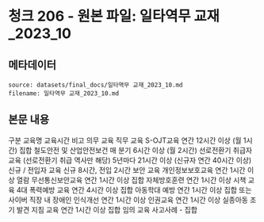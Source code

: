 # 청크 206 - 원본 파일: 일타역무 교재_2023_10

## 메타데이터

```
source: datasets/final_docs/일타역무 교재_2023_10.md
filename: 일타역무 교재_2023_10.md
```

## 본문 내용

구분 교육명 교육시간 비고 의무  교육 직무  교육 S-OJT교육 연간 12시간 이상  (월 1시간) 집합 철도안전 및  산업안전보건 매 분기 6시간 이상  (월 2시간) 선로전환기 취급자 교육  (선로전환기 취급 역사만 해당) 5년마다 21시간 이상  (신규자 연간 40시간 이상) 신규 / 전입자 교육 신규 8시간, 전입 2시간 보안  교육 개인정보보호교육 연간 1시간 이상 열람 무선통신보안교육 연간 1시간 이상 집합 자체방호훈련 연간 1시간 이상 시책  교육 4대 폭력예방 교육 연간 4시간 이상 집합 아동학대 예방 연간 1시간 이상 집합 또는 사이버 직장 내 장애인 인식개선 연간 1시간 이상 인권교육 연간 1시간 이상 실종아동 조기 발견 지침 교육 연간 1시간 이상 집합 임의  교육 사고사례 - 집합